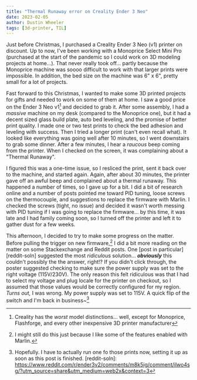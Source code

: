 ```yaml
---
title: "Thermal Runaway error on Creality Ender 3 Neo"
date: 2023-02-05
author: Dustin Wheeler
tags: [3d-printer, TIL]
---
```


Just before Christmas, I purchased a Creality Ender 3 Neo (v1) printer on discount. Up to now, I've been working with a Monoprice Select Mini Pro (purchased at the start of the pandemic so I could work on 3D modeling projects at home…). That never really took off… partly because the Monoprice machine was soooo difficult to work with that larger prints were impossible. In addition, the bed size on the machine was 6" x 6", pretty small for a lot of projects. 

Fast forward to this Christmas, I wanted to make some 3D printed projects for gifts and needed to work on some of them at home. I saw a good price on the Ender 3 Neo v1[^fn1] and decided to grab it. After some assembly, I had a _massive_ machine on my desk (compared to the Monoprice one), but it had a decent sized glass build plate, auto bed leveling, and the promise of better print quality. I made one or two test prints to check the bed adhesion and leveling with success. Then I tried a longer print (can't even recall what). It looked like everything was going well after 10 minutes, so I went downstairs to grab some dinner. After a few minutes, I hear a _raucous_ beep coming from the printer. When I checked on the screen, it was complaining about a "Thermal Runaway". 

I figured this was a one-time issue, so I resliced the print, sent it back over to the machine, and started again. Again, after about 30 minutes, the printer gave off an awful beep and complained about a thermal runaway. This happened a number of times, so I gave up for a bit. I did a bit of research online and a number of posts pointed me toward PID tuning, loose screws on the thermocouple, and suggestions to replace the firmware with Marlin. I checked the screws (tight, no issue) and decided it wasn't worth messing with PID tuning if I was going to replace the firmware… by this time, it was late and I had family coming soon, so I turned off the printer and left it to gather dust for a few weeks. 

This afternoon, I decided to try to make some progress on the matter. Before pulling the trigger on new firmware,[^fn2] I did a bit more reading on the matter on some Stackexchange and Reddit posts. One [post in particular][reddit-soln] suggested the most _ridiculous_ solution… ___obviously___ this couldn't possibly the the answer, right!? If you didn't click through, the poster suggested checking to make sure the power supply was set to the right voltage (115V/230V). The only reason this felt ridiculous was that I had to select my voltage and plug locale for the printer on checkout, so I assumed that those values would be correctly configured for my region. _Turns out,_ I was wrong. My power supply was set to 115V. A quick flip of the switch and I'm back in business~[^fn3]


[^fn1]: Creality has the _worst_ model distinctions… well, except for Monoprice, Flashforge, and every other inexpensive 3D printer manufacturer
[^fn2]: I might still do this just because I like some of the features enabled with Marlin. 
[^fn3]: Hopefully. I have to actually run one fo those prints now, setting it up as soon as this post is finished. 
[reddit-soln]: https://www.reddit.com/r/ender3v2/comments/m8k5ig/comment/ilwo4sg/?utm_source=share&utm_medium=web2x&context=3